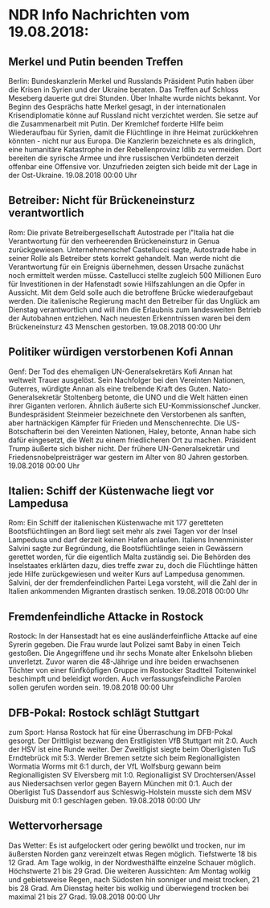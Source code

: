 # NDR Info Nachrichten vom 19.08.2018:


## Merkel und Putin beenden Treffen
Berlin: 			Bundeskanzlerin Merkel und Russlands Präsident Putin haben über die Krisen in Syrien und der Ukraine beraten. Das Treffen auf Schloss Meseberg dauerte gut drei Stunden. Über Inhalte wurde nichts bekannt. Vor Beginn des Gesprächs hatte Merkel gesagt, in der internationalen Krisendiplomatie könne auf Russland nicht verzichtet werden. Sie setze auf die Zusammenarbeit mit Putin. Der Kremlchef forderte Hilfe beim Wiederaufbau für Syrien, damit die Flüchtlinge in ihre Heimat zurückkehren könnten - nicht nur aus Europa. Die Kanzlerin bezeichnete es als dringlich, eine humanitäre Katastrophe in der Rebellenprovinz Idlib zu vermeiden. Dort bereiten die syrische Armee und ihre russischen Verbündeten derzeit offenbar eine Offensive vor. Unzufrieden zeigten sich beide mit der Lage in der Ost-Ukraine. 19.08.2018 00:00 Uhr 

## Betreiber: Nicht für Brückeneinsturz verantwortlich
Rom: 	Die private Betreibergesellschaft Autostrade per l"Italia hat die Verantwortung für den verheerenden Brückeneinsturz in Genua zurückgewiesen. Unternehmenschef Castellucci sagte, Autostrade habe in seiner Rolle als Betreiber stets korrekt gehandelt. Man werde nicht die Verantwortung für ein Ereignis übernehmen, dessen Ursache zunächst noch ermittelt werden müsse. Castellucci stellte zugleich 500 Millionen Euro für Investitionen in der Hafenstadt sowie Hilfszahlungen an die Opfer in Aussicht. Mit dem Geld solle auch die betroffene Brücke wiederaufgebaut werden. Die italienische Regierung macht den Betreiber für das Unglück am Dienstag verantwortlich und will ihm die Erlaubnis zum landesweiten Betrieb der Autobahnen entziehen. Nach neuesten Erkenntnissen waren bei dem Brückeneinsturz 43 Menschen gestorben. 19.08.2018 00:00 Uhr 

## Politiker würdigen verstorbenen Kofi Annan
Genf: Der Tod des ehemaligen UN-Generalsekretärs Kofi Annan hat weltweit Trauer ausgelöst. Sein Nachfolger bei den Vereinten Nationen, Guterres, würdigte Annan als eine treibende Kraft des Guten. Nato-Generalsekretär Stoltenberg betonte, die UNO und die Welt hätten einen ihrer Giganten verloren. Ähnlich äußerte sich EU-Kommissionschef Juncker. Bundespräsident Steinmeier bezeichnete den Verstorbenen als sanften, aber hartnäckigen Kämpfer für Frieden und Menschenrechte. Die US-Botschafterin bei den Vereinten Nationen, Haley, betonte, Annan habe sich dafür eingesetzt, die Welt zu einem friedlicheren Ort zu machen. Präsident Trump äußerte sich bisher nicht. Der frühere UN-Generalsekretär und Friedensnobelpreisträger war gestern im Alter von 80 Jahren gestorben. 19.08.2018 00:00 Uhr 

## Italien: Schiff der Küstenwache liegt vor Lampedusa
Rom: Ein Schiff der italienischen Küstenwache mit 177 geretteten Bootsflüchtlingen an Bord liegt seit mehr als zwei Tagen vor der Insel Lampedusa und darf derzeit keinen Hafen anlaufen. Italiens Innenminister Salvini sagte zur Begründung, die Bootsflüchtlinge seien in Gewässern gerettet worden, für die eigentlich Malta zuständig sei. Die Behörden des Inselstaates erklärten dazu, dies treffe zwar zu, doch die Flüchtlinge hätten jede Hilfe zurückgewiesen und weiter Kurs auf Lampedusa genommen. Salvini, der der fremdenfeindlichen Partei Lega vorsteht, will die Zahl der in Italien ankommenden Migranten drastisch senken. 19.08.2018 00:00 Uhr 

## Fremdenfeindliche Attacke in Rostock
Rostock: In der Hansestadt hat es eine ausländerfeinfliche Attacke auf eine Syrerin gegeben. Die Frau wurde laut Polizei samt Baby in einen Teich gestoßen. Die Angegriffene und ihr sechs Monate alter Enkelsohn blieben unverletzt. Zuvor waren die 48-Jährige und ihre beiden erwachsenen Töchter von einer fünfköpfigen Gruppe im Rostocker Stadtteil Toitenwinkel beschimpft und beleidigt worden. Auch verfassungsfeindliche Parolen sollen gerufen worden sein. 19.08.2018 00:00 Uhr 

## DFB-Pokal: Rostock schlägt Stuttgart
zum Sport: Hansa Rostock hat für eine Überraschung im DFB-Pokal gesorgt. Der Drittligist bezwang den Erstligisten VfB Stuttgart mit 2:0. Auch der HSV ist eine Runde weiter. Der Zweitligist siegte beim Oberligisten TuS Erndtebrück mit 5:3. Werder Bremen setzte sich beim Regionalligisten Wormatia Worms mit 6:1 durch, der VfL Wolfsburg gewann beim Regionalligisten SV Elversberg mit 1:0. Regionalligist SV Drochtersen/Assel aus Niedersachsen verlor gegen Bayern München mit 0:1. Auch der Oberligist TuS Dassendorf aus Schleswig-Holstein musste sich dem MSV Duisburg mit 0:1 geschlagen geben. 19.08.2018 00:00 Uhr 

## Wettervorhersage
Das Wetter: Es ist aufgelockert oder gering bewölkt und trocken, nur im äußersten Norden ganz vereinzelt etwas Regen möglich. Tiefstwerte 18 bis 12 Grad. Am Tage wolkig, in der Nordwesthälfte einzelne Schauer möglich. Höchstwerte 21 bis 29 Grad. Die weiteren Aussichten: Am Montag wolkig und gebietsweise Regen, nach Südosten hin sonniger und meist trocken, 21 bis 28 Grad. Am Dienstag heiter bis wolkig und überwiegend trocken bei maximal 21 bis 27 Grad. 19.08.2018 00:00 Uhr 
